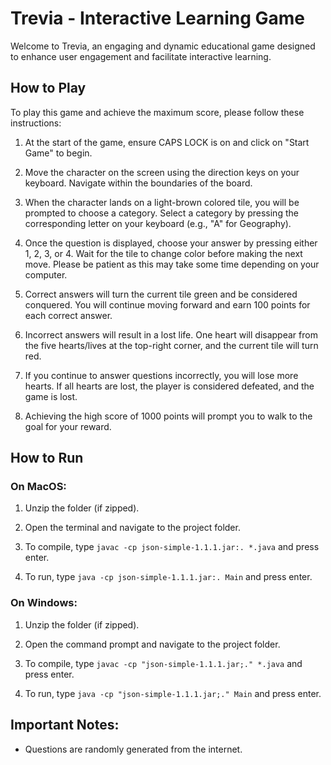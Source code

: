 # Trevia - Interactive Learning Game

Welcome to Trevia, an engaging and dynamic educational game designed to enhance user engagement and facilitate interactive learning.

## How to Play

To play this game and achieve the maximum score, please follow these instructions:

1. At the start of the game, ensure CAPS LOCK is on and click on "Start Game" to begin.

2. Move the character on the screen using the direction keys on your keyboard. Navigate within the boundaries of the board.

3. When the character lands on a light-brown colored tile, you will be prompted to choose a category. Select a category by pressing the corresponding letter on your keyboard (e.g., "A" for Geography).

4. Once the question is displayed, choose your answer by pressing either 1, 2, 3, or 4. Wait for the tile to change color before making the next move. Please be patient as this may take some time depending on your computer.

5. Correct answers will turn the current tile green and be considered conquered. You will continue moving forward and earn 100 points for each correct answer.

6. Incorrect answers will result in a lost life. One heart will disappear from the five hearts/lives at the top-right corner, and the current tile will turn red.

7. If you continue to answer questions incorrectly, you will lose more hearts. If all hearts are lost, the player is considered defeated, and the game is lost.

8. Achieving the high score of 1000 points will prompt you to walk to the goal for your reward.

## How to Run

### On MacOS:

1. Unzip the folder (if zipped).

2. Open the terminal and navigate to the project folder.

3. To compile, type `javac -cp json-simple-1.1.1.jar:. *.java` and press enter.

4. To run, type `java -cp json-simple-1.1.1.jar:. Main` and press enter.

### On Windows:

1. Unzip the folder (if zipped).

2. Open the command prompt and navigate to the project folder.

3. To compile, type `javac -cp "json-simple-1.1.1.jar;." *.java` and press enter.

4. To run, type `java -cp "json-simple-1.1.1.jar;." Main` and press enter.

## Important Notes:

- Questions are randomly generated from the internet.
